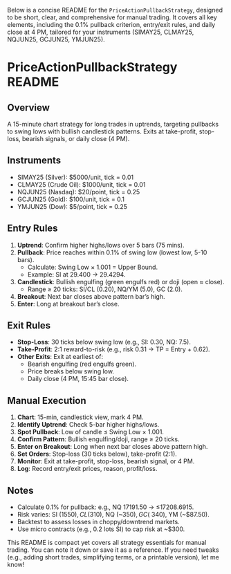 Below is a concise README for the `PriceActionPullbackStrategy`, designed to be short, clear, and comprehensive for manual trading. It covers all key elements, including the 0.1% pullback criterion, entry/exit rules, and daily close at 4 PM, tailored for your instruments (SIMAY25, CLMAY25, NQJUN25, GCJUN25, YMJUN25).


# PriceActionPullbackStrategy README

## Overview
A 15-minute chart strategy for long trades in uptrends, targeting pullbacks to swing lows with bullish candlestick patterns. Exits at take-profit, stop-loss, bearish signals, or daily close (4 PM).

## Instruments
- SIMAY25 (Silver): $5000/unit, tick = 0.01
- CLMAY25 (Crude Oil): $1000/unit, tick = 0.01
- NQJUN25 (Nasdaq): $20/point, tick = 0.25
- GCJUN25 (Gold): $100/unit, tick = 0.1
- YMJUN25 (Dow): $5/point, tick = 0.25

## Entry Rules
1. **Uptrend**: Confirm higher highs/lows over 5 bars (75 mins).
2. **Pullback**: Price reaches within 0.1% of swing low (lowest low, 5-10 bars).
   - Calculate: Swing Low × 1.001 = Upper Bound.
   - Example: SI at 29.400 → 29.4294.
3. **Candlestick**: Bullish engulfing (green engulfs red) or doji (open ≈ close).
   - Range ≥ 20 ticks: SI/CL (0.20), NQ/YM (5.0), GC (2.0).
4. **Breakout**: Next bar closes above pattern bar’s high.
5. **Enter**: Long at breakout bar’s close.

## Exit Rules
- **Stop-Loss**: 30 ticks below swing low (e.g., SI: 0.30, NQ: 7.5).
- **Take-Profit**: 2:1 reward-to-risk (e.g., risk 0.31 → TP = Entry + 0.62).
- **Other Exits**: Exit at earliest of:
  - Bearish engulfing (red engulfs green).
  - Price breaks below swing low.
  - Daily close (4 PM, 15:45 bar close).

## Manual Execution
1. **Chart**: 15-min, candlestick view, mark 4 PM.
2. **Identify Uptrend**: Check 5-bar higher highs/lows.
3. **Spot Pullback**: Low of candle ≤ Swing Low × 1.001.
4. **Confirm Pattern**: Bullish engulfing/doji, range ≥ 20 ticks.
5. **Enter on Breakout**: Long when next bar closes above pattern high.
6. **Set Orders**: Stop-loss (30 ticks below), take-profit (2:1).
7. **Monitor**: Exit at take-profit, stop-loss, bearish signal, or 4 PM.
8. **Log**: Record entry/exit prices, reason, profit/loss.

## Notes
- Calculate 0.1% for pullback: e.g., NQ 17191.50 → ≤17208.6915.
- Risk varies: SI ($1550), CL ($310), NQ (~$350), GC (~$340), YM (~$87.50).
- Backtest to assess losses in choppy/downtrend markets.
- Use micro contracts (e.g., 0.2 lots SI) to cap risk at ~$300.

 

This README is compact yet covers all strategy essentials for manual trading. You can note it down or save it as a reference. If you need tweaks (e.g., adding short trades, simplifying terms, or a printable version), let me know!